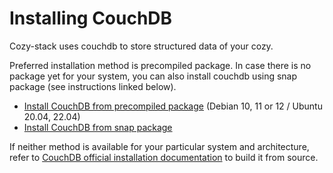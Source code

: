 # Installing CouchDB

Cozy-stack uses couchdb to store structured data of your cozy.

Preferred installation method is precompiled package. In case there is no package yet for your system, you can also install couchdb using snap package (see instructions linked below).

- [Install CouchDB from precompiled package](./couchdb-pkg.md) (Debian 10, 11 or 12 / Ubuntu 20.04, 22.04)
- [Install CouchDB from snap package](./couchdb-snap.md)

If neither method is available for your particular system and architecture, refer to [CouchDB official installation documentation](https://docs.couchdb.org/en/stable/install/unix.html) to build it from source.
